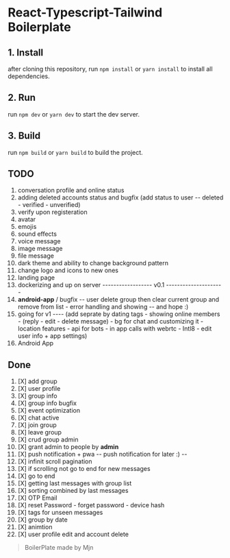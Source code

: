 # React-Typescript-Tailwind Boilerplate 

## 1. Install
after cloning this repository, run `npm install` or `yarn install` to install all dependencies.

## 2. Run
run `npm dev` or `yarn dev` to start the dev server.


## 3. Build
run `npm build` or `yarn build` to build the project.


## TODO
 
1. conversation profile and online status
2. adding deleted accounts status and bugfix (add status to user -- deleted - verified - unverified)
3. verify upon registeration
4. avatar
5. emojis
6. sound effects
7. voice message
8. image message
9. file message
10. dark theme and ability to change background pattern
11. change logo and icons to new ones
12. landing page
13. dockerizing and up on server
------------------ v0.1 ---------------------
1.  **android-app** / bugfix -- user delete group then clear current group and remove from list - error handling and showing -- and hope :)
2.  going for v1 ---- (add seprate by dating tags - showing online members - (reply - edit - delete message) - bg for chat and customizing it - location features - api for bots - in app calls with webrtc - Intl8 - edit user info + app settings)
3.  Android App
## Done

1. [X] add group
2. [X] user profile
3. [X] group info
4. [X] group info bugfix
5. [X] event optimization
6. [X] chat active
7. [X] join group
8. [X] leave group
9. [X] crud group admin
10. [X] grant admin to people by **admin**
11. [X] push notification + pwa -- push notification for later :) --
12. [X] infinit scroll pagination
13. [X] if scrolling not go to end for new messages
14. [X] go to end
15. [X] getting last messages with group list
16. [X] sorting combined by last messages
17. [X] OTP Email
18. [X] reset Password - forget password - device hash
19. [X] tags for unseen messages
20. [X] group by date
21. [X] animtion
22. [X] user profile edit and account delete

> BoilerPlate made by Mjn